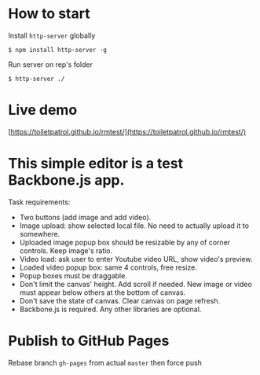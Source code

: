 # How to start

Install `http-server` globally

```
$ npm install http-server -g
```

Run server on rep's folder

```
$ http-server ./
```

# Live demo

[https://toiletpatrol.github.io/rmtest/](https://toiletpatrol.github.io/rmtest/)

# This simple editor is a test Backbone.js app.

Task requirements:

- Two buttons (add image and add video).
- Image upload: show selected local file. No need to actually upload it to somewhere.
- Uploaded image popup box should be resizable by any of corner controls. Keep image's ratio.
- Video load: ask user to enter Youtube video URL, show video's preview.
- Loaded video popup box: same 4 controls, free resize.
- Popup boxes must be draggable.
- Don't limit the canvas' height. Add scroll if needed. New image or video must appear below others at the bottom of canvas.
- Don't save the state of canvas. Clear canvas on page refresh.
- Backbone.js is required. Any other libraries are optional.

# Publish to GitHub Pages

Rebase branch `gh-pages` from actual `master` then force push
